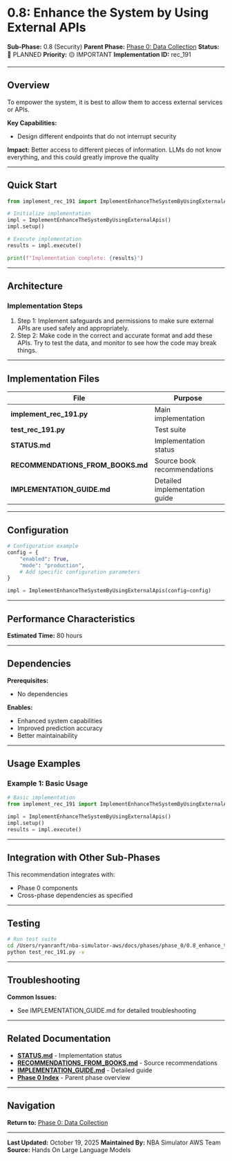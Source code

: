 # 0.8: Enhance the System by Using External APIs

**Sub-Phase:** 0.8 (Security)
**Parent Phase:** [Phase 0: Data Collection](../PHASE_0_INDEX.md)
**Status:** 🔵 PLANNED
**Priority:** 🟡 IMPORTANT
**Implementation ID:** rec_191

---

## Overview

To empower the system, it is best to allow them to access external services or APIs.

**Key Capabilities:**
- Design different endpoints that do not interrupt security

**Impact:**
Better access to different pieces of information. LLMs do not know everything, and this could greatly improve the quality

---

## Quick Start

```python
from implement_rec_191 import ImplementEnhanceTheSystemByUsingExternalApis

# Initialize implementation
impl = ImplementEnhanceTheSystemByUsingExternalApis()
impl.setup()

# Execute implementation
results = impl.execute()

print(f"Implementation complete: {results}")
```

---

## Architecture

### Implementation Steps

1. Step 1: Implement safeguards and permissions to make sure external APIs are used safely and appropriately.
2. Step 2: Make code in the correct and accurate format and add these APIs. Try to test the data, and monitor to see how the code may break things.

---

## Implementation Files

| File | Purpose |
|------|---------|
| **implement_rec_191.py** | Main implementation |
| **test_rec_191.py** | Test suite |
| **STATUS.md** | Implementation status |
| **RECOMMENDATIONS_FROM_BOOKS.md** | Source book recommendations |
| **IMPLEMENTATION_GUIDE.md** | Detailed implementation guide |

---

## Configuration

```python
# Configuration example
config = {
    "enabled": True,
    "mode": "production",
    # Add specific configuration parameters
}

impl = ImplementEnhanceTheSystemByUsingExternalApis(config=config)
```

---

## Performance Characteristics

**Estimated Time:** 80 hours

---

## Dependencies

**Prerequisites:**
- No dependencies

**Enables:**
- Enhanced system capabilities
- Improved prediction accuracy
- Better maintainability

---

## Usage Examples

### Example 1: Basic Usage

```python
# Basic implementation
from implement_rec_191 import ImplementEnhanceTheSystemByUsingExternalApis

impl = ImplementEnhanceTheSystemByUsingExternalApis()
impl.setup()
results = impl.execute()
```

---

## Integration with Other Sub-Phases

This recommendation integrates with:
- Phase 0 components
- Cross-phase dependencies as specified

---

## Testing

```bash
# Run test suite
cd /Users/ryanranft/nba-simulator-aws/docs/phases/phase_0/0.8_enhance_the_system_by_using_external_apis
python test_rec_191.py -v
```

---

## Troubleshooting

**Common Issues:**
- See IMPLEMENTATION_GUIDE.md for detailed troubleshooting

---

## Related Documentation

- **[STATUS.md](STATUS.md)** - Implementation status
- **[RECOMMENDATIONS_FROM_BOOKS.md](RECOMMENDATIONS_FROM_BOOKS.md)** - Source recommendations
- **[IMPLEMENTATION_GUIDE.md](IMPLEMENTATION_GUIDE.md)** - Detailed guide
- **[Phase 0 Index](../PHASE_0_INDEX.md)** - Parent phase overview

---

## Navigation

**Return to:** [Phase 0: Data Collection](../PHASE_0_INDEX.md)

---

**Last Updated:** October 19, 2025
**Maintained By:** NBA Simulator AWS Team
**Source:** Hands On Large Language Models
